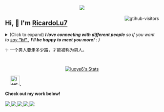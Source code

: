 <h1 align="center"> <a href="https://sunguoqi.com/"> <img src="https://readme-typing-svg.herokuapp.com/?lines=console.log(%22Hello%2C%20World!%22);欢迎来到RicardoLu7的github!&center=true&size=27"> </a> </h1>
<a href="https://github.com/RicardoLu7/computer-vision-in-action">
    <img align="right" src="https://komarev.com/ghpvc/?username=luoye6&label=Visitors&color=red&style=flat&logo=github" alt="gtihub-visitors" />
</a>
 
## Hi, 👋  I'm <a href="https://luoye6.github.io/">RicardoLu7</a>
 
<details><summary>(Click to expand) <em><b>I love connecting with different people</b> so if you want to <a href="https://luoye6.github.io/" >say <b>"hi" </b></a>, <b>I'll be happy to meet you more!</b> : )</em></summary>
 
<!--my introduction start-->
1) 勤奋
2) 快速学习者
3) 充满好奇
---
</details>
  
  ✨ 一个男人要走多少路，才能被称为男人。
 
 
<!--my introduction end -->
 
<br>
 
<p align="center">
  <a href="https://github.com/luoye6" class="rich-diff-level-one">
    <img src="https://github-readme-stats.vercel.app/api?username=luoye6&title_color=333&text_color=777" alt="luoye6's Stats" >
    <!-- &hide=issues
    <img src="https://github-readme-stats.vercel.app/api?username=luoye6&hide=issues&title_color=333&text_color=777" alt="luoye6's Stats" >
    -->
  </a>
</p>
 
<p align="center">
  <!-- <a href= "http://xxx.xiaobaitiao.club/project/weixin.png" target="_blank" alt="WeChat" title="WeChat">
    <img src="https://img.icons8.com/ios-filled/50/000000/weixing.png" width="28px"/>
  </a>
  &emsp; -->
 
  <!-- <a href="https://space.bilibili.com/259188222?spm_id_from=333.934.0.0" target="_blank" alt="Bilibili" title="Bilibili">
    <img src="https://user-images.githubusercontent.com/29084184/166415345-91925d37-c66f-448f-8d75-c8355fe0b692.png" width="30px"/>
  </a>
  &emsp; -->
  <!-- <a href= "https://luoye6.github.io/" target="_blank" alt="个人博客" title="个人博客">
    <img src="https://img1.baidu.com/it/u=975844215,1172636629&fm=253&fmt=auto?w=800&h=800" width="28px"/>
  </a> -->
  <!-- &emsp;
      <a href="https://blog.csdn.net/qq_67358181?type=blog" target="_blank" alt="CSDN" title="CSDN">
    <img src="https://img.icons8.com/material/48/000000/csdn.png" width="30px"/>
  </a> -->
  &emsp;
    <a href="https://leetcode.cn/u/RicardoLu7/">
<img src="https://leetcode.com/favicon-32x32.png" alt="leetcode" width="30" height="30"/>
  </a>
    &emsp;
  <br><br>
  <strong>Check out my work below!</strong>
  <br><br>
  <a href="https://github.com/RicardoLu7">
    <img src="https://badges.strrl.dev/visits/RicardoLu7/RicardoLu7?style=flat-square&color=black&logo=github">
  </a>
  <a href="https://github.com/RicardoLu7">
    <img src="https://badges.strrl.dev/years/RicardoLu7?style=flat-square&color=black&logo=github">
  </a>
  <a href="https://github.com/RicardoLu7?tab=repositories">
    <img src="https://badges.strrl.dev/repos/RicardoLu7?style=flat-square&color=black&logo=github">
  </a>
  <a href="https://gist.github.com/lRicardoLu7">
    <img src="https://badges.strrl.dev/gists/RicardoLu7?style=flat-square&color=black&logo=github">
  </a>
  <a href="https://github.com/RicardoLu7">
    <img src="https://badges.strrl.dev/commits/monthly/RicardoLu7?style=flat-square&color=black&logo=github">
  </a>
</p>
 
<h2></h2>
